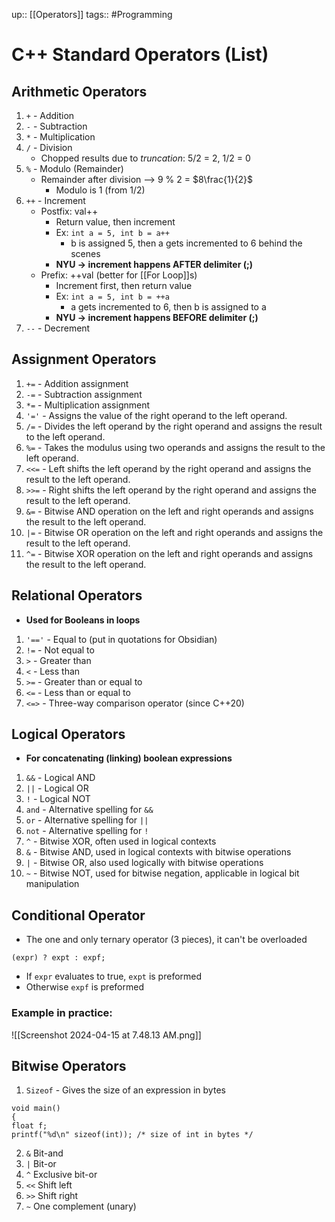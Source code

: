 up:: [[Operators]]
tags:: #Programming 
# C++ Standard Operators (List)
## Arithmetic Operators
1.  `+` - Addition
2. `-` - Subtraction
3. `*` - Multiplication
4. `/` - Division
	- Chopped results due to *truncation*: 5/2 = 2,    1/2 = 0
5. `%` - Modulo (Remainder)
	- Remainder after division --> 9 % 2 = $8\frac{1}{2}$
		- Modulo is 1 (from 1/2)
6. `++` - Increment
	- Postfix: val++
		- Return value, then increment
		- Ex: `int a = 5, int b = a++`
			- b is assigned 5, then a gets incremented to 6 behind the scenes
		- **NYU -> increment happens AFTER delimiter (;)**
	- Prefix: ++val (better for [[For Loop]]s)
		- Increment first, then return value
		- Ex: `int a = 5, int b = ++a`
			- a gets incremented to 6, then b is assigned to a
		- **NYU -> increment happens BEFORE delimiter (;)**
1. `--` - Decrement

## Assignment Operators
1. `+=` - Addition assignment
2. `-=` - Subtraction assignment
3. `*=` - Multiplication assignment
4. `'='` - Assigns the value of the right operand to the left operand.
5.  `/=` - Divides the left operand by the right operand and assigns the result to the left operand.
6. `%=` - Takes the modulus using two operands and assigns the result to the left operand.
7. `<<=` - Left shifts the left operand by the right operand and assigns the result to the left operand.
8.  `>>=` - Right shifts the left operand by the right operand and assigns the result to the left operand.
9. `&=` - Bitwise AND operation on the left and right operands and assigns the result to the left operand.
10. `|=` - Bitwise OR operation on the left and right operands and assigns the result to the left operand.
11. `^=` - Bitwise XOR operation on the left and right operands and assigns the result to the left operand.

## Relational Operators
- **Used for Booleans in loops**
1. `'=='` - Equal to (put in quotations for Obsidian)
2. `!=` - Not equal to
3. `>` - Greater than
4. `<` - Less than
5. `>=` - Greater than or equal to
6. `<=` - Less than or equal to
7. `<=>` - Three-way comparison operator (since C++20)

## Logical Operators
- **For concatenating (linking) boolean expressions**
1. `&&` - Logical AND
2. `||` - Logical OR
3. `!` - Logical NOT
4. `and` - Alternative spelling for `&&`
5. `or` - Alternative spelling for `||`
6. `not` - Alternative spelling for `!`
7. `^` - Bitwise XOR, often used in logical contexts
8. `&` - Bitwise AND, used in logical contexts with bitwise operations
9. `|` - Bitwise OR, also used logically with bitwise operations
10. `~` - Bitwise NOT, used for bitwise negation, applicable in logical bit manipulation

## Conditional Operator
- The one and only ternary operator (3 pieces), it can't be overloaded
```
(expr) ? expt : expf;
```
- If `expr` evaluates to true, `expt` is preformed
- Otherwise `expf` is preformed
### Example in practice:
![[Screenshot 2024-04-15 at 7.48.13 AM.png]]

## Bitwise Operators
1. `Sizeof` - Gives the size of an expression in bytes
```
void main()
{
float f; 
printf("%d\n" sizeof(int)); /* size of int in bytes */
```
2. `&` Bit-and
3. `|` Bit-or
4. `^` Exclusive bit-or
5. `<<` Shift left
6. `>>` Shift right
7. `~` One complement (unary)